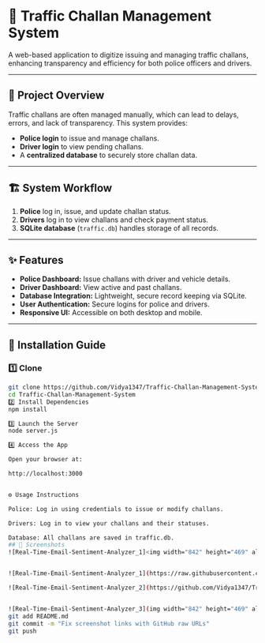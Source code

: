 # 🚦 Traffic Challan Management System

A web-based application to digitize issuing and managing traffic challans, enhancing transparency and efficiency for both police officers and drivers.

---

## 📖 Project Overview
Traffic challans are often managed manually, which can lead to delays, errors, and lack of transparency. This system provides:
- **Police login** to issue and manage challans.
- **Driver login** to view pending challans.
- A **centralized database** to securely store challan data.

---

## 🏗 System Workflow
1. **Police** log in, issue, and update challan status.
2. **Drivers** log in to view challans and check payment status.
3. **SQLite database** (`traffic.db`) handles storage of all records.

---

## ✨ Features
- **Police Dashboard:** Issue challans with driver and vehicle details.
- **Driver Dashboard:** View active and past challans.
- **Database Integration:** Lightweight, secure record keeping via SQLite.
- **User Authentication:** Secure logins for police and drivers.
- **Responsive UI:** Accessible on both desktop and mobile.

---

## 🚀 Installation Guide
### 1️⃣ Clone
```bash
git clone https://github.com/Vidya1347/Traffic-Challan-Management-System.git
cd Traffic-Challan-Management-System
2️⃣ Install Dependencies
npm install

3️⃣ Launch the Server
node server.js

4️⃣ Access the App

Open your browser at:

http://localhost:3000


⚙️ Usage Instructions

Police: Log in using credentials to issue or modify challans.

Drivers: Log in to view your challans and their statuses.

Database: All challans are saved in traffic.db.
## 📸 Screenshots
![Real-Time-Email-Sentiment-Analyzer_1]<img width="842" height="469" alt="image" src="https://github.com/user-attachments/assets/12b8c14c-d150-42d6-81e0-fdd589057c9a" />


![Real-Time-Email-Sentiment-Analyzer_1](https://raw.githubusercontent.com/Vidya1347/Traffic-Challan-Management-System/refs/heads/main/img1.png)

![Real-Time-Email-Sentiment-Analyzer_2](https://github.com/Vidya1347/Traffic-Challan-Management-System/blob/main/img1.png?raw=true)


![Real-Time-Email-Sentiment-Analyzer_3](img width="842" height="469" alt="image" src="https://github.com/user-attachments/assets/12b8c14c-d150-42d6-81e0-fdd589057c9a" /)
git add README.md
git commit -m "Fix screenshot links with GitHub raw URLs"
git push

